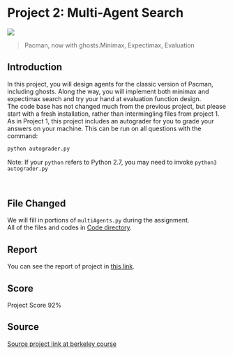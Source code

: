 # Project 2: Multi-Agent Search

![](https://inst.eecs.berkeley.edu/~cs188/sp20/assets/images/pacman_multi_agent.png)<br>
> Pacman, now with ghosts.Minimax, Expectimax, Evaluation

## Introduction
<p>In this project, you will design agents for the classic version of Pacman, including ghosts. Along the way, you will implement both minimax and expectimax search and try your hand at evaluation function design.
<br>
The code base has not changed much from the previous project, but please start with a fresh installation, rather than intermingling files from project 1.
<br>
As in Project 1, this project includes an autograder for you to grade your answers on your machine. This can be run on all questions with the command: <br>

```bash
python autograder.py
```

Note: If your `python` refers to Python 2.7, you may need to invoke `python3 autograder.py` <br>
</p>
<br>

## File Changed
We will fill in portions of ``multiAgents.py``  during the assignment. <br>
All of the files and codes in [Code directory](https://github.com/hajrezvan/Pacman-project/tree/master/P2/Code).

## Report
You can see the report of project in [this link](https://github.com/hajrezvan/Pacman-project/blob/master/P2/Report/AI-P2.pdf).


## Score
Project Score 92%


## Source
[Source project link at berkeley course](https://inst.eecs.berkeley.edu/~cs188/su21/project2/)
